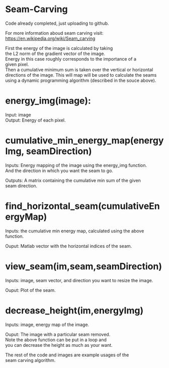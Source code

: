 # Seam-Carving
Code already completed, just uploading to github. 

For more information aboud seam carving visit:  
https://en.wikipedia.org/wiki/Seam_carving  

First the energy of the image is calculated by taking  
the L2 norm of the gradient vector of the image.  
Energy in this case roughly corresponds to the importance of a  
given pixel.  
Then a cumulative minimum sum is taken over the vertical or horizontal  
directions of the image. This will map will be used to calculate
the seams using a dynamic programming algorithm (described in the souce above).  

# energy_img(image):  
Input: image  
Output: Energy of each pixel.  

# cumulative_min_energy_map(energyImg, seamDirection)
Inputs:  Energy mapping of the image using the energy_img function.  
And the direction in which you want the seam to go.  

Outputs: A matrix containing the cumulative min sum of the given  
seam direction.  

# find_horizontal_seam(cumulativeEnergyMap)  
Inputs: the cumulative min energy map, calculated using the above  
function.   

Ouput: Matlab vector with the horizontal indices of the seam.   

# view_seam(im,seam,seamDirection)  
Inputs: image, seam vector, and direction you want to resize the image.  

Ouput: Plot of the seam.   

# decrease_height(im,energyImg)
Inputs: image, energy map of the image.  

Ouput: The image with a particular seam removed.   
Note the above function can be put in a loop and  
you can decrease the height as much as your want.  


The rest of the code and images are example usages of the  
seam carving algorithm.   
